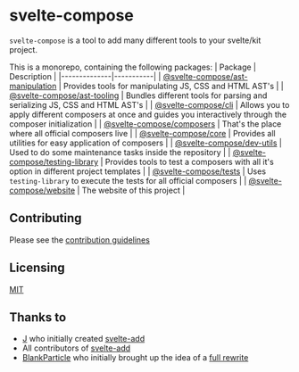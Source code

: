 # svelte-compose

`svelte-compose` is a tool to add many different tools to your svelte/kit project.

This is a monorepo, containing the following packages:
| Package | Description |
|--------------|-----------|
| [@svelte-compose/ast-manipulation](./projects/ast-manipulation/README.md) | Provides tools for manipulating JS, CSS and HTML AST's |
| [@svelte-compose/ast-tooling](./projects/ast-tooling/README.md) | Bundles different tools for parsing and serializing JS, CSS and HTML AST's |
| [@svelte-compose/cli](./projects/cli/README.md) | Allows you to apply different composers at once and guides you interactively through the composer initialization |
| [@svelte-compose/composers](./projects/composers/README.md) | That's the place where all official composers live |
| [@svelte-compose/core](./projects/core/README.md) | Provides all utilities for easy application of composers |
| [@svelte-compose/dev-utils](./projects/dev-utils/README.md) | Used to do some maintenance tasks inside the repository |
| [@svelte-compose/testing-library](./projects/testing-library/README.md) | Provides tools to test a composers with all it's option in different project templates |
| [@svelte-compose/tests](./projects/tests/README.md) | Uses `testing-library` to execute the tests for all official composers |
| [@svelte-compose/website](./projects/website/README.md) | The website of this project |

## Contributing

Please see the [contribution guidelines](./CONTRIBUTING.md)

## Licensing

[MIT](./LICENSE)

## Thanks to

-   [J](https://github.com/babichjacob) who initially created [svelte-add](https://github.com/svelte-add/svelte-add)
-   All contributors of [svelte-add](https://github.com/svelte-add/svelte-add)
-   [BlankParticle](https://github.com/BlankParticle) who initially brought up the idea of a [full rewrite](https://github.com/svelte-add/svelte-add/issues/328)
